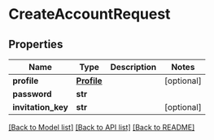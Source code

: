 # CreateAccountRequest

## Properties
Name | Type | Description | Notes
------------ | ------------- | ------------- | -------------
**profile** | [**Profile**](Profile.md) |  | [optional] 
**password** | **str** |  | 
**invitation_key** | **str** |  | [optional] 

[[Back to Model list]](../README.md#documentation-for-models) [[Back to API list]](../README.md#documentation-for-api-endpoints) [[Back to README]](../README.md)


